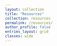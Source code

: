 ```yaml
---
layout: collection
title: "Resources"
collection: resources
permalink: /resources/
author_profile: false
entries_layout: grid
classes: wide
---
```

